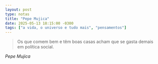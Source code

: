 ```yaml
---
layout: post
type: notas
title: "Pepe Mujica"
date: 2025-05-13 18:15:00 -0300
tags: ["a vida, o universo e tudo mais", "pensamentos"]
---
```

<blockquote class="citacao-especial">
Os que comem bem e têm boas casas acham que se gasta demais em política social.
</blockquote>
<cite class="citacao-autor">Pepe Mujica</cite>